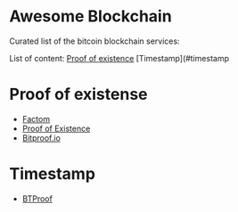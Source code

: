 Awesome Blockchain
==================
Curated list of the bitcoin blockchain services:

List of content:
[Proof of existence](#proof-of-existence)
[Timestamp](#timestamp

# Proof of existense
* [Factom](http://www.factom.org)
* [Proof of Existence](http://proofofexistence.com)
* [Bitproof.io](https://bitproof.io)

# Timestamp
* [BTProof](https://www.btproof.com/)

